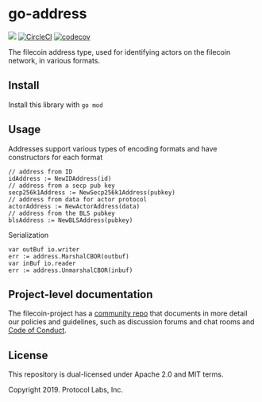 # go-address
[![](https://img.shields.io/badge/made%20by-Protocol%20Labs-blue.svg?style=flat-square)](http://ipn.io)
[![CircleCI](https://circleci.com/gh/filecoin-project/go-address.svg?style=svg)](https://circleci.com/gh/filecoin-project/go-address)
[![codecov](https://codecov.io/gh/filecoin-project/go-address/branch/master/graph/badge.svg)](https://codecov.io/gh/filecoin-project/go-address)

The filecoin address type, used for identifying actors on the filecoin network, in various formats.

## Install

Install this library with `go mod`

## Usage

Addresses support various types of encoding formats and have constructors
for each format

```golang
// address from ID
idAddress := NewIDAddress(id)
// address from a secp pub key
secp256k1Address := NewSecp256k1Address(pubkey)
// address from data for actor protocol
actorAddress := NewActorAddress(data) 
// address from the BLS pubkey
blsAddress := NewBLSAddress(pubkey)
```

Serialization

```golang
var outBuf io.writer
err := address.MarshalCBOR(outbuf)
var inBuf io.reader
err := address.UnmarshalCBOR(inbuf)
```

## Project-level documentation
The filecoin-project has a [community repo](https://github.com/filecoin-project/community) that documents in more detail our policies and guidelines, such as discussion forums and chat rooms and  [Code of Conduct](https://github.com/filecoin-project/community/blob/master/CODE_OF_CONDUCT.md).

## License
This repository is dual-licensed under Apache 2.0 and MIT terms.

Copyright 2019. Protocol Labs, Inc.
